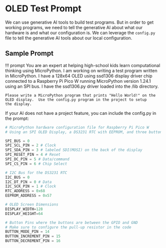 # OLED Test Prompt

We can use generative AI tools to build test programs.
But in order to get working programs, we need to tell
the generative AI about what our hardware is and
what our configuration is.  We can leverage the
```config.py``` file to tell the generative AI tools
about our local configuration.

## Sample Prompt

!!! prompt
    You are an expert at helping high-school kids learn computational thinking using MicroPython.
    I am working on writing a test program written in MicroPython.
    I have a 128x64 OLED using ssd1306 display driver chip connected to a Raspberry Pi Pico W running MicroPython version 1.24.1 using
    an SPI bus.
    I have the ssd1306.py driver loaded into the /lib directory.

    Please write a MicroPython program that prints "Hello World!" on the OLED display.  Use the config.py program in the project to setup
    the display.

If your AI does not have a project feature, you can include the config.py in the prompt:

```python
# MicroPython hardware configuration file for Raspberry Pi Pico W
# Using an SPI OLED Display, a DS3231 RTC with EEPROM, and three buttons

SPI_BUS = 0
SPI_SCL_PIN = 2 # Clock
SPI_SDA_PIN = 3 # labeled SDI(MOSI) on the back of the display
SPI_RESET_PIN = 4 # Reset
SPI_DC_PIN = 5 # Data/command
SPI_CS_PIN = 6 # Chip Select

# I2C Bus for the DS3231 RTC
I2C_BUS = 0
I2C_DT_PIN = 0 # Data
I2C_SCK_PIN = 1 # Clock
RTC_ADDRESS = 0x68
EEPROM_ADDRESS = 0x57

# OLED Screen Dimensions
DISPLAY_WIDTH=128
DISPLAY_HEIGHT=64

# Button Pins where the buttons are between the GPIO and GND
# Make sure to configure the pull-up resistor in the code
BUTTON_MODE_PIN = 14
BUTTON_INCREMENT_PIN = 15
BUTTON_DECREMENT_PIN = 16
```